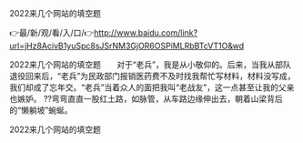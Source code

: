 2022来几个网站的填空题

👉最/新/观/看/入/口/👉http://www.baidu.com/link?url=jHz8AcivB1yuSpc8sJSrNM3GjOR6OSPiMLRbBTcVT1O&wd

2022来几个网站的填空题　　对于“老兵”，我是从小敬仰的。后来，当我从部队退役回来后，“老兵”为民政部门报销医药费不及时找我帮忙写材料，材料没写成，我们却成了忘年交。“老兵”当着众人的面把我叫“老战友”，这一点甚至让我的父亲也嫉妒。
??弯弯直直一股红土路，如脉管，从车路边缘伸出去，朝着山梁背后的“懒躺坡”蜿蜒。


2022来几个网站的填空题

